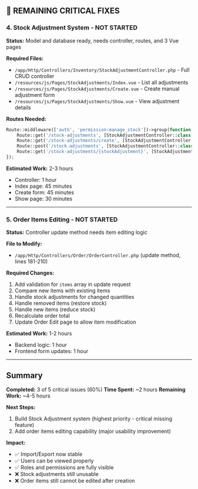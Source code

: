 ## 🔴 REMAINING CRITICAL FIXES

### 4. Stock Adjustment System - NOT STARTED
**Status:** Model and database ready, needs controller, routes, and 3 Vue pages

**Required Files:**
- `/app/Http/Controllers/Inventory/StockAdjustmentController.php` - Full CRUD controller
- `/resources/js/Pages/StockAdjustments/Index.vue` - List all adjustments
- `/resources/js/Pages/StockAdjustments/Create.vue` - Create manual adjustment form
- `/resources/js/Pages/StockAdjustments/Show.vue` - View adjustment details

**Routes Needed:**
```php
Route::middleware(['auth', 'permission:manage_stock'])->group(function () {
    Route::get('/stock-adjustments', [StockAdjustmentController::class, 'index'])->name('stock-adjustments.index');
    Route::get('/stock-adjustments/create', [StockAdjustmentController::class, 'create'])->name('stock-adjustments.create');
    Route::post('/stock-adjustments', [StockAdjustmentController::class, 'store'])->name('stock-adjustments.store');
    Route::get('/stock-adjustments/{stockAdjustment}', [StockAdjustmentController::class, 'show'])->name('stock-adjustments.show');
});
```

**Estimated Work:** 2-3 hours
- Controller: 1 hour
- Index page: 45 minutes
- Create form: 45 minutes
- Show page: 30 minutes

---

### 5. Order Items Editing - NOT STARTED
**Status:** Controller update method needs item editing logic

**File to Modify:**
- `/app/Http/Controllers/Order/OrderController.php` (update method, lines 181-210)

**Required Changes:**
1. Add validation for `items` array in update request
2. Compare new items with existing items
3. Handle stock adjustments for changed quantities
4. Handle removed items (restore stock)
5. Handle new items (reduce stock)
6. Recalculate order total
7. Update Order Edit page to allow item modification

**Estimated Work:** 1-2 hours
- Backend logic: 1 hour
- Frontend form updates: 1 hour

---

## Summary

**Completed:** 3 of 5 critical issues (60%)
**Time Spent:** ~2 hours
**Remaining Work:** ~4-5 hours

**Next Steps:**
1. Build Stock Adjustment system (highest priority - critical missing feature)
2. Add order items editing capability (major usability improvement)

**Impact:**
- ✅ Import/Export now stable
- ✅ Users can be viewed properly
- ✅ Roles and permissions are fully visible
- ❌ Stock adjustments still unusable
- ❌ Order items still cannot be edited after creation
